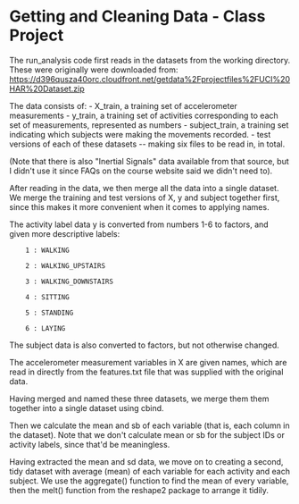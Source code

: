 Getting and Cleaning Data - Class Project
==========================================

The run_analysis code first reads in the datasets from the working directory. These were originally were downloaded from: 
	https://d396qusza40orc.cloudfront.net/getdata%2Fprojectfiles%2FUCI%20HAR%20Dataset.zip

The data consists of:
	- X_train, a training set of accelerometer measurements
	- y_train, a training set of activities corresponding to each set of measurements, represented as numbers
	- subject_train, a training set indicating which subjects were making the movements recorded.
	- test versions of each of these datasets -- making six files to be read in, in total.

(Note that there is also "Inertial Signals" data available from that source, but I didn't use it since FAQs on the course website said we didn't need to).

After reading in the data, we then merge all the data into a single dataset. We merge the training and test versions of X, y and subject together first, since this makes it more convenient when it comes to applying names.

The activity label data y is converted from numbers 1-6 to factors, and given more descriptive labels:

		1 : WALKING

		2 : WALKING_UPSTAIRS

		3 : WALKING_DOWNSTAIRS

		4 : SITTING

		5 : STANDING

		6 : LAYING
	
	
The subject data is also converted to factors, but not otherwise changed.

The accelerometer measurement variables in X are given names, which are read in directly from the features.txt file that was supplied with the original data.

Having merged and named these three datasets, we merge them them together into a single dataset using cbind.

Then we calculate the mean and sb of each variable (that is, each column in the dataset). Note that we don't calculate mean or sb for the subject IDs or activity labels, since that'd be meaningless.

Having extracted the mean and sd data, we move on to creating a second, tidy dataset with average (mean) of each variable for each activity and each subject. We use the aggregate() function to find the mean of every variable, then the melt() function from the reshape2 package to arrange it tidily.





